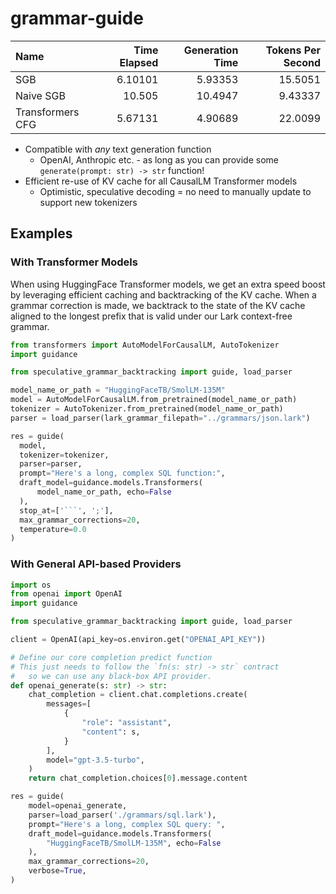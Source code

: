 # grammar-guide

| Name             |   Time Elapsed |   Generation Time |   Tokens Per Second |
|:-----------------|---------------:|------------------:|--------------------:|
| SGB              |        6.10101 |           5.93353 |            15.5051  |
| Naive SGB        |       10.505   |          10.4947  |             9.43337 |
| Transformers CFG |        5.67131 |           4.90689 |            22.0099  |

- Compatible with *any* text generation function
  - OpenAI, Anthropic etc. - as long as you can provide some `generate(prompt: str) -> str` function!
- Efficient re-use of KV cache for all CausalLM Transformer models
  - Optimistic, speculative decoding = no need to manually update to support new tokenizers


## Examples

### With Transformer Models
When using HuggingFace Transformer models, we get an extra speed boost by leveraging efficient caching and backtracking of the KV cache. When a grammar correction is made, we backtrack to the state of the KV cache aligned to the longest prefix that is valid under our Lark context-free grammar.
```python
from transformers import AutoModelForCausalLM, AutoTokenizer
import guidance 

from speculative_grammar_backtracking import guide, load_parser

model_name_or_path = "HuggingFaceTB/SmolLM-135M"
model = AutoModelForCausalLM.from_pretrained(model_name_or_path)
tokenizer = AutoTokenizer.from_pretrained(model_name_or_path)
parser = load_parser(lark_grammar_filepath="../grammars/json.lark")

res = guide(
  model,
  tokenizer=tokenizer,
  parser=parser,
  prompt="Here's a long, complex SQL function:",
  draft_model=guidance.models.Transformers(
      model_name_or_path, echo=False
  ),
  stop_at=['```', ';'],
  max_grammar_corrections=20,
  temperature=0.0
)
```

### With General API-based Providers
```python
import os
from openai import OpenAI
import guidance 

from speculative_grammar_backtracking import guide, load_parser

client = OpenAI(api_key=os.environ.get("OPENAI_API_KEY"))

# Define our core completion predict function
# This just needs to follow the `fn(s: str) -> str` contract
#   so we can use any black-box API provider.
def openai_generate(s: str) -> str:
    chat_completion = client.chat.completions.create(
        messages=[
            {
                "role": "assistant",
                "content": s,
            }
        ],
        model="gpt-3.5-turbo",
    )
    return chat_completion.choices[0].message.content

res = guide(
    model=openai_generate,
    parser=load_parser('./grammars/sql.lark'),
    prompt="Here's a long, complex SQL query: ",
    draft_model=guidance.models.Transformers(
        "HuggingFaceTB/SmolLM-135M", echo=False
    ),
    max_grammar_corrections=20,
    verbose=True,
)
```
